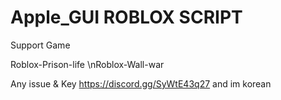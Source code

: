 # Apple_GUI ROBLOX SCRIPT

Support Game

Roblox-Prison-life
\nRoblox-Wall-war

Any issue & Key https://discord.gg/SyWtE43q27
and im korean

